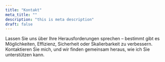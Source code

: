 ```yaml
---
title: "Kontakt"
meta_title: ""
description: "this is meta description"
draft: false
---
```


Lassen Sie uns über Ihre Herausforderungen sprechen – bestimmt gibt es Möglichkeiten, Effizienz, Sicherheit oder Skalierbarkeit zu verbessern. Kontaktieren Sie mich, und wir finden gemeinsam heraus, wie ich Sie unterstützen kann.
